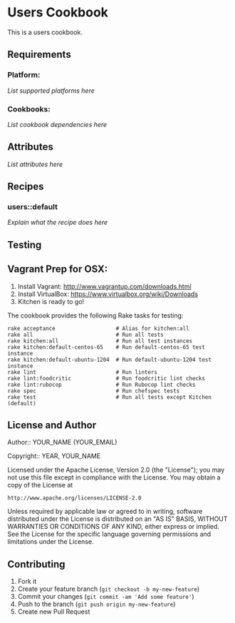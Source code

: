 Users Cookbook
=================

This is a users cookbook.

Requirements
------------

### Platform:

*List supported platforms here*

### Cookbooks:

*List cookbook dependencies here*

Attributes
----------

*List attributes here*

Recipes
-------

### users::default

*Explain what the recipe does here*

Testing
-------

Vagrant Prep for OSX:
---------------------
1) Install Vagrant: http://www.vagrantup.com/downloads.html
2) Install VirtualBox: https://www.virtualbox.org/wiki/Downloads
3) Kitchen is ready to go!

The cookbook provides the following Rake tasks for testing:

    rake acceptance                   # Alias for kitchen:all
    rake all                          # Run all tests
    rake kitchen:all                  # Run all test instances
    rake kitchen:default-centos-65    # Run default-centos-65 test instance
    rake kitchen:default-ubuntu-1204  # Run default-ubuntu-1204 test instance
    rake lint                         # Run linters
    rake lint:foodcritic              # Run foodcritic lint checks
    rake lint:rubocop                 # Run Rubocop lint checks
    rake spec                         # Run chefspec tests
    rake test                         # Run all tests except Kitchen (default)


License and Author
------------------

Author:: YOUR_NAME (YOUR_EMAIL)

Copyright:: YEAR, YOUR_NAME

Licensed under the Apache License, Version 2.0 (the "License");
you may not use this file except in compliance with the License.
You may obtain a copy of the License at

    http://www.apache.org/licenses/LICENSE-2.0

Unless required by applicable law or agreed to in writing, software
distributed under the License is distributed on an "AS IS" BASIS,
WITHOUT WARRANTIES OR CONDITIONS OF ANY KIND, either express or implied.
See the License for the specific language governing permissions and
limitations under the License.

Contributing
------------

1. Fork it
2. Create your feature branch (`git checkout -b my-new-feature`)
3. Commit your changes (`git commit -am 'Add some feature'`)
4. Push to the branch (`git push origin my-new-feature`)
5. Create new Pull Request
